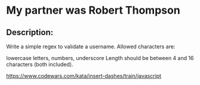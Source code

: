 # My partner was Robert Thompson

## Description:
Write a simple regex to validate a username. Allowed characters are:

lowercase letters,
numbers,
underscore
Length should be between 4 and 16 characters (both included).


https://www.codewars.com/kata/insert-dashes/train/javascript


